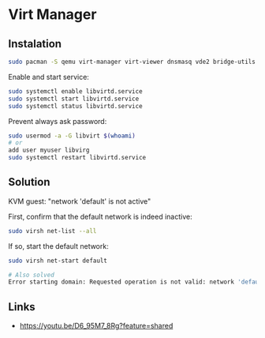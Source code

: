 # Virt Manager

## Instalation

```bash
sudo pacman -S qemu virt-manager virt-viewer dnsmasq vde2 bridge-utils openbsd-netcat
```

Enable and start service:

```bash
sudo systemctl enable libvirtd.service
sudo systemctl start libvirtd.service
sudo systemctl status libvirtd.service
```

Prevent always ask password:

```bash
sudo usermod -a -G libvirt $(whoami)
# or
add user myuser libvirg
sudo systemctl restart libvirtd.service
```

## Solution

KVM guest: "network 'default' is not active"

First, confirm that the default network is indeed inactive:

```bash
sudo virsh net-list --all
```

If so, start the default network:

```bash
sudo virsh net-start default

# Also solved
Error starting domain: Requested operation is not valid: network 'default' is not active
```

## Links

- https://youtu.be/D6_95M7_8Rg?feature=shared
